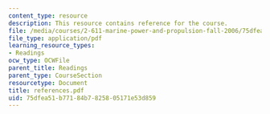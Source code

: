 ```yaml
---
content_type: resource
description: This resource contains reference for the course.
file: /media/courses/2-611-marine-power-and-propulsion-fall-2006/75dfea51b77184b7825805171e53d859_references.pdf
file_type: application/pdf
learning_resource_types:
- Readings
ocw_type: OCWFile
parent_title: Readings
parent_type: CourseSection
resourcetype: Document
title: references.pdf
uid: 75dfea51-b771-84b7-8258-05171e53d859
---
```


